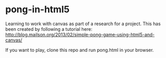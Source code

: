 # pong-in-html5

Learning to work with canvas as part of a research for a project. 
This has been created by following a tutorial here: http://blog.mailson.org/2013/02/simple-pong-game-using-html5-and-canvas/

If you want to play, clone this repo and run pong.html in your browser.

